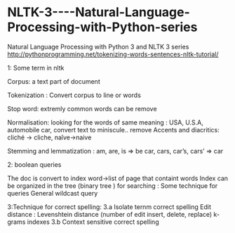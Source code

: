 # NLTK-3----Natural-Language-Processing-with-Python-series
Natural Language Processing with Python 3 and NLTK 3 series
http://pythonprogramming.net/tokenizing-words-sentences-nltk-tutorial/

1: Some term in nltk

Corpus: a text part of document

Tokenization : Convert corpus to line or words

Stop word: extremly common words can be remove 

Normalisation: looking for the words of same meaning : USA, U.S.A, automobile car, convert text to miniscule.. remove Accents and diacritics: 
cliché -> cliche, naîve->naive

Stemming and lemmatization :
am, are, is ⇒ be
car, cars, car’s, cars’ ⇒ car

2: boolean queries

The doc is convert to index
word->list of page that containt words
Index can be organized in the tree (binary tree ) for searching :
Some technique for queries
General wildcast query

3:Technique for correct spelling:
3.a Isolate ternm correct spelling
Edit distance : Levenshtein distance (number of edit insert, delete, replace)
k-grams indexes
3.b Context sensitive correct spelling
